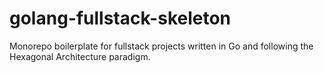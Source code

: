 # golang-fullstack-skeleton
Monorepo boilerplate for fullstack projects written in Go and following the Hexagonal Architecture paradigm. 
